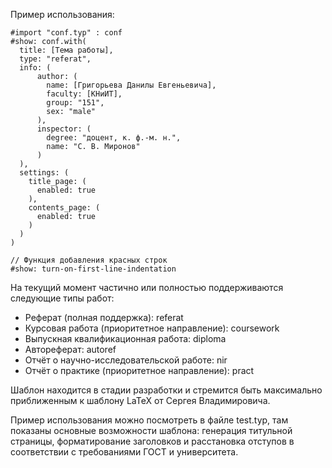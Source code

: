 Пример использования:
```typst
#import "conf.typ" : conf
#show: conf.with(
  title: [Тема работы],
  type: "referat",
  info: (
      author: (
        name: [Григорьева Данилы Евгеньевича],
        faculty: [КНиИТ],
        group: "151",
        sex: "male"
      ),
      inspector: (
        degree: "доцент, к. ф.-м. н.",
        name: "С. В. Миронов"
      )
  ),
  settings: (
    title_page: (
      enabled: true
    ),
    contents_page: (
      enabled: true
    )
  )
)

// Функция добавления красных строк
#show: turn-on-first-line-indentation

```

На текущий момент частично или полностью поддерживаются следующие типы работ:
+ Реферат (полная поддержка): referat
+ Курсовая работа (приоритетное направление): coursework
+ Выпускная квалификационная работа: diploma
+ Автореферат: autoref
+ Отчёт о научно-исследовательской работе: nir
+ Отчёт о практике (приоритетное направление): pract

Шаблон находится в стадии разработки и стремится быть максимально приближенным к шаблону LaTeX от Сергея Владимировича.

Пример использования можно посмотреть в файле test.typ, там показаны основные возможности шаблона: генерация титульной страницы, форматирование заголовков и расстановка отступов в соответствии с требованиями ГОСТ и университета.

